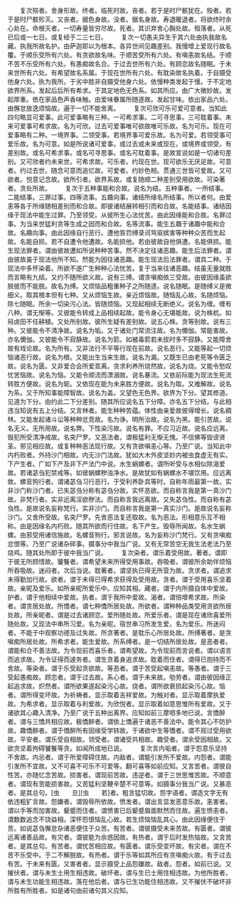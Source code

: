 <!-- { "loadSidebar": true } -->
　　复次殒者。舍身形故。终者。临死时故。丧者。若于是时尸骸犹在。殁者。若于是时尸骸殄灭。又丧者。据色身故。没者。据名身故。寿退暖退者。将欲终时余心处在。命根灭者。一切寿量皆穷尽故。死者。其识弃舍心胸处故。殂落者。从死已后或一七日。或复经于二三七日。
　　复次一切愚夫异生于其六处由执我故名藏。执我所故名护。由萨迦耶以为根本。各异世间见趣差别。我慢增上爱现行故名覆。于顺乐受所有六处。有贪欲故名味。于顺苦受所有六处。有嗔恚故名结。于顺不苦不乐受所有六处。有愚痴故名合。于过去世所有六处。有顾恋故名随眠。于未来世所有六处。有希望故名系属。于现在世所有六处。有耽染故名执着。于自摄受他身六处。执为我所。于劣中胜非自摄受他身六处。依慢种类发起于慢。于不定地欲界所系。发起后后所有希求。于其定地色无色系。如其所应。由广大微妙故。发起厚重。依在家品色声香味触。由爱味眷属所随逐故。发起甘味。依出家品六处。由懈怠放逸烦恼故。遍于一切不能舍离。
　　复次可欣可乐可爱可意者。当知此四句略显可爱事。此可爱事略有三种。一可希求事。二可寻思事。三可耽着事。未来可爱事可希求故。名为可欣。过去可爱事唯可欲故唯可乐故。名为可乐。现在可爱事略有二种。一境界事。二领受事。若境界事可爱乐故。名为可爱。若领受事可爱乐故。名为可意。如是所说诸可爱事。或过去或未来或现在。或境界或领受。有差别故。或名可希求事。或名可寻思事。或名可耽着事。是故宣说如是一切诸句差别。又可欣者约未来世。可希求故。可乐者。约现在世。现可欲乐无厌足故。可意者。约过去世。随念可意而追忆故。可爱者。约妙色相。贯通三世皆可爱故。又可欲者。悦意记念故。欲所引者。欲界系故。或复随顺二种差别受用欲故。可染著者。贪处所故。
　　复次于五种事能和合故。说名为结。五种事者。一所结事。二能结事。三罪过事。四等流事。五趣向事。诸结所缘名所结事。所以者何。由爱恚等各于所缘随相差别而和合故。即彼诸结展转相引而和合故。名能结事。诸结因缘于现法中能生过罪。乃至领受。从彼所生心法忧苦。由此因缘能和合故。名罪过事。为当来世猛利贪等生成之因而和合故。名等流事。能生五趣于诸趣中能和合故。名趣向事。由此因缘自行恶行。遭他笞罚缚录诃骂驱摈害等种种众苦而生起故。名能自损。若不自遭令他遭故。名能损他。若由彼故自他俱遭。名能俱损。能生现法罪者。谓由彼故遭如所说种种苦事。然不决定往诸恶趣。能生后法罪者。谓由彼故虽于现法他所不知。然能为因往诸恶趣。能生现法后法罪者。谓具二种。于现法中多怀染着。所欲不遂广生种种心法忧苦。复于当来往诸恶趣。结虽无量就胜而言略有九结。又约不随所欲义故。说有三缚。谓贪嗔痴依三受故。由彼因缘虽欲脱彼而不能脱。故名为缚。又烦恼品粗重种子之所随逐。说名随眠。是随缚义是微细义。取其根本但有七种。又从烦恼生故。亲近烦恼故。随恼乱心故。名随烦恼。除七随眠。所余一切染污心法。皆随烦恼。又现起相续无断绝义。说名为缠。缠有八种。谓无惭等。又彼能令转成上品相续起故。能令身心无堪能故。说为株杌。如舄卤田不任耕植。又处所别故。彼所生疑有差别故。说五心株。贪等别故。说有三种。又彼能令不清净故。说名为垢。又于诸处门常流注故。名为儞伽。常能害故。亦名儞伽。又彼能令不寂静故。说名为箭。如被毒箭若未拔时多不寂静。又能障舍故有戏论故。名为所有。又非法行不平等行现在前故。说名恶行。又能等起一切烦恼诸恶行故。说名为根。又能出生当来生故。说名为漏。又既生已由老死等令匮乏故。说名为匮。又非爱合会所爱乖离。贪求利养所烧然故。说名为烧。又能令愁叹忧苦恼故。说名为恼。又能令顺流而漂溺故。说名暴流。又依前际能为现法生死流转胜方便故。说名为轭。又依现在能为未来胜方便故。说名为取。又难解故。说名为系。又于所知事能障智故。说名为盖。又望色无色界。欲界为下分。望其修道。见道为下分。由约此二下分差别。随其所应说名五下分障。亦名五下分结。与此相违当知说有五上分结。又言林者。能生种种苦蕴。体性由亲爱故彼得增长。说名稠林。又能发起诸斗讼等种种忿竞故。名为诤。明所治故。说名为黑。能引苦故。说名无义。无所用故。说名弊。下性染污故。说名有罪。不应习近故。说名应远离。毁犯所受清净戒故。名突尸罗。又恶法者。谓极猛利无惭无愧。不信佛等毁谤贤圣。邪见相应故。或复种种恶法现行故。又有贪欲嗔恚心等。乃至广说。当知此中内朽败者。外持沙门相故。内无沙门法故。犹如大木外皮坚妙内被虫食虚无有实。下产生者。广如下产及非下产法门中说。水生蜗螺者。谓所听受与水相似除渴爱故。若诸苾刍犯禁戒等。如彼蜗螺秽浊净水。是故犹如有蜗螺水不堪饮用。应远离故。螺音狗行者。谓诸苾刍习行恶行。于受利养卧具等时。自称年雨最第一故。实非沙门称沙门者。已失苾刍分称有苾刍分故。实怀恶欲。而自称言我是第一真沙门故。非梵行者。实非远离淫欲秽法。而自称言我远离故。又失苾刍性。而自称有苾刍性。是故说名妄称梵行。实非沙门。而自称言我是第一真实沙门。是故说名妄称沙门。又舍所受故。名突尸罗。先舍恶法复还取故。名为恶法。形相意乐互不相称。由是因缘名内朽败。随其所欲而行住故。名下产生。毁辱所闻故。名水生蜗螺。由邪受用诸信施故。名螺音狗行。邪言说故。名为妄称沙门梵行。又有贪嗔痴忿恨等。乃至广说诸杂碎事。摄事分中我当广说。又有无常苦空无我生法老法乃至烧鸡。随其处所即于彼中我当广说。
　　复次染者。谓乐着受用故。著者。谓即于彼无所顾惜故。饕餮者。谓希望未来所得受用事故。吞吸者。谓彼所余助伴烦恼所吞吸故。迷闷者。次后当说。耽著者。谓坚执已得无所营为故。贪求者。谓追求未得勤加行故。欲者。谓于未得已得希求获得及受用故。贪者。谓于受用喜乐坚着故。亲昵及爱乐。如所亲昵所爱乐中。应知其相。藏者。谓于内所摄自体中爱故。护者。谓于他相续中爱故。执者。谓于我所中爱故。渴者。谓倍增希求故。所染者。谓贪居处故。所憍者。谓七种憍所居处故。所欲者。谓种种品类受用贪欲所居处故。所亲昵者。谓是过去诸顾恋。爱所随处故。所爱乐者。谓是现在诸欣喜爱所随处故。又现法中串所习爱。名为亲昵。宿世串习所发生爱。名为爱乐。所迷闷者。不能于中观察功德及过失故。所贪著者。是耽乐心所居处故。所缚著者。是贪嗔痴所居处故。所希求者。能生爱故。所系缚者。是一切结所居处故。是恶者者。谓能和合不善法故。为令现前而喜乐者。谓希望故。为令现前而言说者。谓以语言而追求故。为令证得而遽务者。谓生贪着身追求故。耽着而住者。谓得已抱持而不舍故。等染者。谓于乐受起贪欲故。等恶者。谓于苦受起嗔恚故。等愚者。谓于三受起愚痴故。顾恋者。谓于过去故。系心者。谓于未来故。劬劳者。谓由彼因缘正起追求故。炽然者。谓所欲果遂起染污心故。烧者。谓所欲衰损起染污心故。恼者。谓所得变坏故。为祈祷者。显示取着吉祥爱故。为触对者。显示取着摩执爱故。为希求者。显示取着与利爱故。为欣悦者。显示取着如意思惟所有爱故。又于诸欲其心趣入清净。乃至广说于五种出离界。应知如前三摩呬多地已说。言憍醉者。谓与三憍共相应故。极憍醉者。谓依上憍遍于诸恶不善法中。能令其心不防护故。趣憍醉者。谓于憍醉所有因缘受学转故。于诸欲中生等憍者。谓不观过受用欲故。平安者。谓乐受自相故。领受者。谓诸受共相故。趣受者。谓余受因相故。又欲贪坚着拘碍饕餮等贪。如闻所成地已说。
　　复次言内垢者。谓于怨意乐坚持不舍故。内忌者。谓于所爱障碍住故。内敌者。谓能引发所不爱故。内怨者。谓能引发所不宜故。又不可喜不可乐不可爱等。翻可喜等如前应知。又言苦者。谓彼自性苦。亦随忆念苦故。损害者。谓现前苦故。违逆者。谓于三世思惟苦故。不顺意者。谓现有苦能损害故。又苦猛利坚鞕辛楚不可意等。如摄事分我当广说。又暴恶者。是其总句。[虫　　旦][虫　　若]者。粗言猛切故。怨字语者。谓造文字无有依违粗犷言故。怨嫌者。谓毁辱所依故。愤发者。谓出言显发恶意乐故。恚害者。谓以手等而加害故。颦蹙而住者。谓愤害已后颦蹙眉面默然而住故。遍生愤恚者。谓数数追念不饶益相。深怀怨恨恼乱心故。若生烦恼恼乱其心。由此因缘便住于苦。如说苾刍懈怠杂诸恶便住于众苦。有苦者。谓彼摄受未来苦故。有匮者。谓彼远离诸善品故。有灾者。谓彼能为余惑因故。有热者。谓于后时发热恼故。又言苦者。是其总句。有苦者。谓忧苦相应故。有匮者。谓乐受变坏故。有灾者。谓在不苦不乐受中。于二不解脱故。有热者。谓于乐等如其所应有贪嗔痴火故。有于过去有苦。于未来有匮。又害者者。显示摄受上品怨嫌故。敌者。怨者。如前已说。又摧伏者。谓与未生士用生相违故。破坏者。谓与生已士用住相违故。为他所胜者。谓与未生功能生相违故。落在他后者。谓与已生功能住相违故。又不摧伏不破坏非所胜有所胜者。如是诸句由前诸句其义应知。
